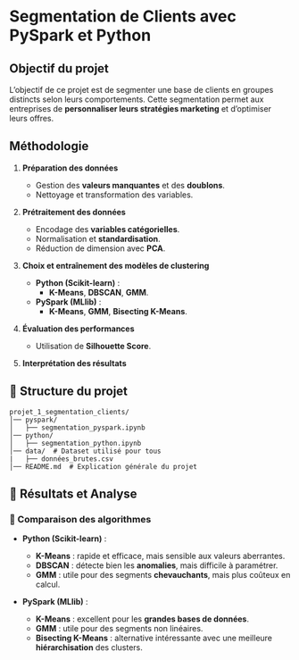 # Segmentation de Clients avec PySpark et Python

## Objectif du projet
L’objectif de ce projet est de segmenter une base de clients en groupes distincts selon leurs comportements. Cette segmentation permet aux entreprises de **personnaliser leurs stratégies marketing** et d’optimiser leurs offres.

## Méthodologie

1. **Préparation des données**  
   - Gestion des **valeurs manquantes** et des **doublons**. 
   - Nettoyage et transformation des variables.

2. **Prétraitement des données**  
   - Encodage des **variables catégorielles**. 
   - Normalisation et **standardisation**.
   - Réduction de dimension avec **PCA**.

3. **Choix et entraînement des modèles de clustering**  
   - **Python (Scikit-learn)** :  
     - **K-Means**, **DBSCAN**, **GMM**.  
   - **PySpark (MLlib)** :  
     - **K-Means**, **GMM**, **Bisecting K-Means**.  

4. **Évaluation des performances**  
   - Utilisation de **Silhouette Score**.  

5. **Interprétation des résultats**  

## 📂 Structure du projet
```
projet_1_segmentation_clients/
│── pyspark/
│   ├── segmentation_pyspark.ipynb
│── python/
│   ├── segmentation_python.ipynb
│── data/  # Dataset utilisé pour tous
|   ├── données_brutes.csv 
│── README.md  # Explication générale du projet
```

## 🚀 Résultats et Analyse

### 📌 Comparaison des algorithmes
- **Python (Scikit-learn)** :
  - **K-Means** : rapide et efficace, mais sensible aux valeurs aberrantes.
  - **DBSCAN** : détecte bien les **anomalies**, mais difficile à paramétrer.
  - **GMM** : utile pour des segments **chevauchants**, mais plus coûteux en calcul.

- **PySpark (MLlib)** :
  - **K-Means** : excellent pour les **grandes bases de données**.
  - **GMM** : utile pour des segments non linéaires.
  - **Bisecting K-Means** : alternative intéressante avec une meilleure **hiérarchisation** des clusters.





